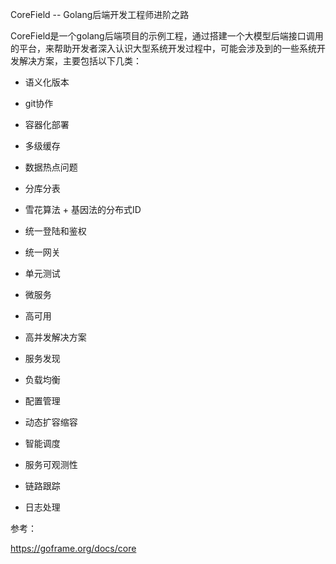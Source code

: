 CoreField -- Golang后端开发工程师进阶之路

CoreField是一个golang后端项目的示例工程，通过搭建一个大模型后端接口调用的平台，来帮助开发者深入认识大型系统开发过程中，可能会涉及到的一些系统开发解决方案，主要包括以下几类：

* 语义化版本
* git协作
* 容器化部署

* 多级缓存
* 数据热点问题
* 分库分表
* 雪花算法 + 基因法的分布式ID
* 统一登陆和鉴权
* 统一网关
* 单元测试

* 微服务
* 高可用
* 高并发解决方案
* 服务发现
* 负载均衡
* 配置管理
* 动态扩容缩容
* 智能调度
* 服务可观测性
* 链路跟踪
* 日志处理


参考：

https://goframe.org/docs/core


